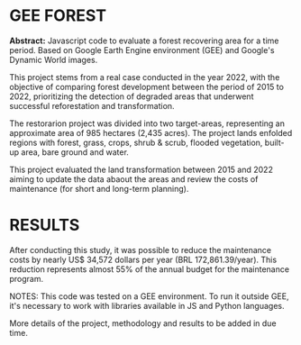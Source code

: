 # GEE FOREST

<b>Abstract:</b> Javascript code to evaluate a forest recovering area for a time period. Based on Google Earth Engine environment (GEE) and Google's Dynamic World images.

This project stems from a real case conducted in the year 2022, with the objective of comparing forest development between the period of 2015 to 2022, prioritizing the detection of degraded areas that underwent successful reforestation and transformation.

The restorarion project was divided into two target-areas, representing an approximate area of 985 hectares (2,435 acres). The project lands enfolded regions with forest, grass, crops, shrub & scrub, flooded vegetation, built-up area, bare ground and water.

This project evaluated the land transformation between 2015 and 2022 aiming to update the data abaout the areas and review the costs of maintenance (for short and long-term planning).

# RESULTS
After conducting this study, it was possible to reduce the maintenance costs by nearly US$ 34,572 dollars per year (BRL 172,861.39/year). This reduction represents almost 55% of the annual budget for the maintenance program.


NOTES:
This code was tested on a GEE environment. To run it outside GEE, it's necessary to work with libraries available in JS and Python languages.

More details of the project, methodology and results to be added in due time.
